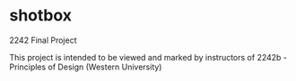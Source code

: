 # shotbox
2242 Final Project

This project is intended to be viewed and marked by instructors of 2242b - Principles of Design (Western University)
